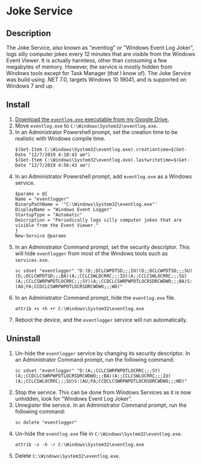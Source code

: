 # Joke Service

## Description

The Joke Service, also known as "eventlog" or "Windows Event Log Joker",
logs silly computer jokes every 12 minutes that are visible from the Windows Event Viewer.
It is actually harmless, other than consuming a few megabytes of memory.
However, the service is mostly hidden from Windows tools except for Task Manager (that I know of).
The Joke Service was build using .NET 7.0, targets Windows 10 19041, and is supported on Windows 7 and up.

## Install

1. [Download the `eventlog.exe` executable from my Google Drive.](https://link.swierkosz.dev/cdjokes)
2. Move `eventlog.exe` to `C:\Windows\System32\eventlog.exe`.
3. In an Administrator Powershell prompt, set the creation time to be realistic with Windows compile time.
   ```shell
   $(Get-Item C:\Windows\System32\eventlog.exe).creationtime=$(Get-Date "12/7/2019 4:10:43 am")
   $(Get-Item C:\Windows\System32\eventlog.exe).lastwritetime=$(Get-Date "12/7/2019 4:56:43 am")
   ```
4. In an Administrator Powershell prompt, add `eventlog.exe` as a Windows service.
   ```shell
   $params = @{
   Name = "eventlogger"
   BinaryPathName = '"C:\Windows\System32\eventlog.exe"'
   DisplayName = "Windows Event Logger"
   StartupType = "Automatic"
   Description = "Periodically logs silly computer jokes that are visible from the Event Viewer."
   }
   New-Service @params
   ```
5. In an Administrator Command prompt, set the security descriptor.
   This will hide `eventlogger` from most of the Windows tools such as `services.exe`.
   ```shell 
   sc sdset "eventlogger" "D:(D;;DCLCWPDTSD;;;IU)(D;;DCLCWPDTSD;;;SU)(D;;DCLCWPDTSD;;;BA)(A;;CCLCSWLOCRRC;;;IU)(A;;CCLCSWLOCRRC;;;SU)(A;;CCLCSWRPWPDTLOCRRC;;;SY)(A;;CCDCLCSWRPWPDTLOCRSDRCWDWO;;;BA)S:(AU;FA;CCDCLCSWRPWPDTLOCRSDRCWDWO;;;WD)"
   ```
6. In an Administrator Command prompt, hide the `eventlog.exe` file.
    ```shell
    attrib +s +h +r C:\Windows\System32\eventlog.exe
    ```
7. Reboot the device, and the `eventlogger` service will run automatically.

## Uninstall

1. Un-hide the `eventlogger` service by changing its security descriptor.
   In an Administrator Command prompt, run the following command:
   ```shell
   sc sdset "eventlogger" "D:(A;;CCLCSWRPWPDTLOCRRC;;;SY)(A;;CCDCLCSWRPWPDTLOCRSDRCWDWO;;;BA)(A;;CCLCSWLOCRRC;;;IU)(A;;CCLCSWLOCRRC;;;SU)S:(AU;FA;CCDCLCSWRPWPDTLOCRSDRCWDWO;;;WD)"
   ```
2. Stop the service.
   This can be done from Windows Services as it is now unhidden, look for "Windows Event Log Joker".
3. Unregister the service.
   In an Administrator Command prompt, run the following command:
    ```shell
    sc delete "eventlogger"
    ```
4. Un-hide the `eventlog.exe` file in `C:\Windows\System32\eventlog.exe`.
    ```shell
    attrib -s -h -r C:\Windows\System32\eventlog.exe
    ```
5. Delete `C:\Windows\System32\eventlog.exe`.
